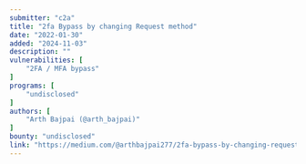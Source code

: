 ```yaml
---
submitter: "c2a"
title: "2fa Bypass by changing Request method"
date: "2022-01-30"
added: "2024-11-03"
description: ""
vulnerabilities: [
    "2FA / MFA bypass"
]
programs: [
    "undisclosed"
]
authors: [
    "Arth Bajpai (@arth_bajpai)"
]
bounty: "undisclosed"
link: "https://medium.com/@arthbajpai277/2fa-bypass-by-changing-request-method-to-delete-500fd0ed12b8"
---
```




